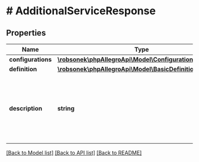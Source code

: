 # # AdditionalServiceResponse

## Properties

Name | Type | Description | Notes
------------ | ------------- | ------------- | -------------
**configurations** | [**\robsonek\phpAllegroApi\Model\Configuration[]**](Configuration.md) |  | [optional]
**definition** | [**\robsonek\phpAllegroApi\Model\BasicDefinitionResponse**](BasicDefinitionResponse.md) |  | [optional]
**description** | **string** | This is a description provided by merchant while configuring additional service group. | [optional]

[[Back to Model list]](../../README.md#models) [[Back to API list]](../../README.md#endpoints) [[Back to README]](../../README.md)
